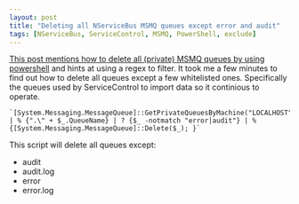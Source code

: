 ```yaml
---
layout: post
title: "Deleting all NServiceBus MSMQ queues except error and audit"
tags: [NServiceBus, ServiceControl, MSMQ, PowerShell, exclude]
---
```


[This post mentions how to delete all (private) MSMQ queues by using powershell](http://suhinini.blogspot.nl/2009/11/delete-all-msmq-queues-at-some-pc-with.html) and hints at using a regex to filter. It took me a few minutes to find out how to delete all queues except a few whitelisted ones. Specifically the queues used by ServiceControl to import data so it continious to operate.

    `[System.Messaging.MessageQueue]::GetPrivateQueuesByMachine("LOCALHOST") | % {".\" + $_.QueueName} | ? {$_ -notmatch "error|audit"} | % {[System.Messaging.MessageQueue]::Delete($_); }`

This script will delete all queues except:

- audit
- audit.log
- error
- error.log
